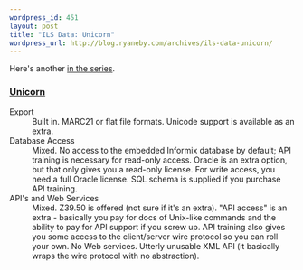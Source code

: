 ```yaml
--- 
wordpress_id: 451
layout: post
title: "ILS Data: Unicorn"
wordpress_url: http://blog.ryaneby.com/archives/ils-data-unicorn/
---
```

Here's another <a href="http://blog.ryaneby.com/archives/ils-data-series/">in the series</a>.

<h3><a href="http://www.sirsidynix.com/Solutions/Products/integratedsystems.php">Unicorn</a></h3>

<dl>
<dt>Export</dt>
<dd>Built in. MARC21 or flat file formats. Unicode support is available as an extra.</dd>
<dt>Database Access</dt>
<dd>Mixed. No access to the embedded Informix database by default; API training is necessary for read-only access. Oracle is an extra option, but that only gives you a read-only license. For write access, you need a full Oracle license. SQL schema is supplied if you purchase API training.</dd>
<dt>API's and Web Services</dt>
<dd>Mixed. Z39.50 is offered (not sure if it's an extra). "API access" is an extra - basically you pay for docs of Unix-like commands and the ability to pay for API support if you screw up. API training also gives you some access to the client/server wire protocol so you can roll your own. No Web services. Utterly unusable XML API (it basically wraps the wire protocol with no abstraction).</dd>
</dl>
